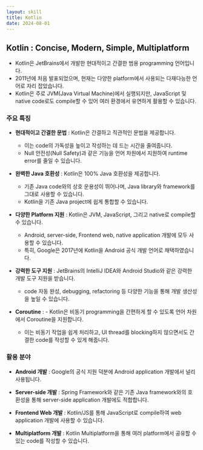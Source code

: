 ```yaml
---
layout: skill
title: Kotlin
date: 2024-08-01
---
```





## Kotlin : Concise, Modern, Simple, Multiplatform

- Kotlin은 JetBrains에서 개발한 현대적이고 간결한 범용 programming 언어입니다.
- 2011년에 처음 발표되었으며, 현재는 다양한 platform에서 사용되는 다재다능한 언어로 자리 잡았습니다.
- Kotlin은 주로 JVM(Java Virtual Machine)에서 실행되지만, JavaScript 및 native code로도 compile할 수 있어 여러 환경에서 유연하게 활용할 수 있습니다.


### 주요 특징

- **현대적이고 간결한 문법** : Kotlin은 간결하고 직관적인 문법을 제공합니다.
    - 이는 code의 가독성을 높이고 작성하는 데 드는 시간을 줄여줍니다.
    - Null 안전성(Null Safety)과 같은 기능을 언어 차원에서 지원하여 runtime error를 줄일 수 있습니다.

- **완벽한 Java 호환성** : Kotlin은 100% Java 호환성을 제공합니다.
    - 기존 Java code와의 상호 운용성이 뛰어나며, Java library와 framework를 그대로 사용할 수 있습니다.
    - Kotlin을 기존 Java project에 쉽게 통합할 수 있습니다.

- **다양한 Platform 지원** : Kotlin은 JVM, JavaScript, 그리고 native로 compile할 수 있습니다.
    - Android, server-side, Frontend web, native application 개발에 모두 사용할 수 있습니다.
    - 특히, Google은 2017년에 Kotlin을 Android 공식 개발 언어로 채택하였습니다.

- **강력한 도구 지원** : JetBrains의 IntelliJ IDEA와 Android Studio와 같은 강력한 개발 도구 지원을 받습니다.
    - code 자동 완성, debugging, refactoring 등 다양한 기능을 통해 개발 생산성을 높일 수 있습니다.

- **Coroutine** : - Kotlin은 비동기 programming을 간편하게 할 수 있도록 언어 차원에서 Coroutine을 지원합니다.
    - 이는 비동기 작업을 쉽게 처리하고, UI thread를 blocking하지 않으면서도 간결한 code를 작성할 수 있게 해줍니다.


### 활용 분야

- **Android 개발** : Google의 공식 지원 덕분에 Android application 개발에서 널리 사용됩니다.

- **Server-side 개발** : Spring Framework와 같은 기존 Java framework와의 호환성을 통해 server-side application 개발에도 적합합니다.

- **Frontend Web 개발** : Kotlin/JS를 통해 JavaScript로 compile하여 web application 개발에 사용할 수 있습니다.

- **Multiplatform 개발** : Kotlin Multiplatform을 통해 여러 platform에서 공유할 수 있는 code를 작성할 수 있습니다.

